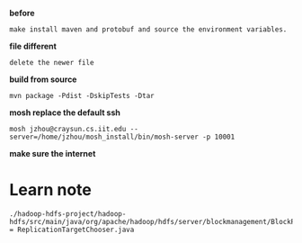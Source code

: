 **before**

	make install maven and protobuf and source the environment variables.

**file different**

	delete the newer file

**build from source**

	mvn package -Pdist -DskipTests -Dtar

**mosh replace the default ssh**

	mosh jzhou@craysun.cs.iit.edu --server=/home/jzhou/mosh_install/bin/mosh-server -p 10001

**make sure the internet**

# Learn note

	./hadoop-hdfs-project/hadoop-hdfs/src/main/java/org/apache/hadoop/hdfs/server/blockmanagement/BlockPlacementPolicyDefault.java = ReplicationTargetChooser.java
